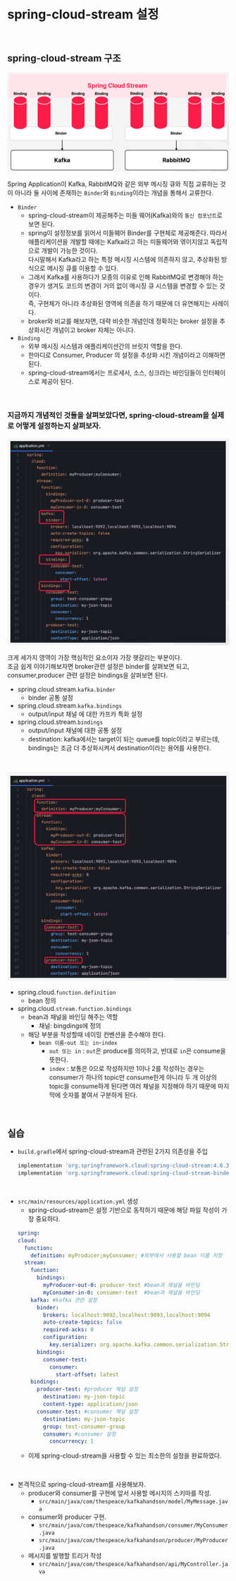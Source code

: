 # spring-cloud-stream 설정

<br>

## spring-cloud-stream 구조

![spring-cloud-stream structure](../../../md_resource/spring-cloud-stream%20structure.PNG)

Spring Application이 Kafka, RabbitMQ와 같은 외부 메시징 큐와 직접 교류하는 것이 아니라 둘 사이에 존재하는 `Binder`와 `Binding`이라는 개념을 통해서 교류한다. 
* `Binder`
  * spring-cloud-stream이 제공해주는 미들 웨어(Kafka)와의 `통신 컴포넌트`로 보면 된다.
  * spring이 설정정보를 읽어서 미들웨어 Binder를 구현체로 제공해준다. 따라서 애플리케이션을 개발할 때에는 Kafka라고 하는 미들웨어와 엮이지않고 독립적으로 개발이 가능한 것이다.  
    다시말해서 Kafka라고 하는 특정 메시징 시스템에 의존하지 않고, 추상화된 방식으로 메시징 큐를 이용할 수 있다.
  * 그래서 Kafka를 사용하다가 모종의 이유로 인해 RabbitMQ로 변경해야 하는 경우가 생겨도 코드의 변경이 거의 없이 메시징 큐 시스템을 변경할 수 있는 것이다.  
    즉, 구현체가 아니라 추상화된 영역에 의존을 하기 때문에 더 유연해지는 사례이다.
  * broker와 비교를 해보자면, 대략 비슷한 개념인데 정확히는 broker 설정을 추상화시킨 개념이고 broker 자체는 아니다.
* `Binding`
  * 외부 메시징 시스템과 애플리케이션간의 브릿지 역할을 한다.
  * 한마디로 Consumer, Producer 의 설정을 추상화 시킨 개념이라고 이해하면 된다.
  * spring-cloud-stream에서는 프로세서, 소스, 싱크라는 바인딩들이 인터페이스로 제공이 된다.

<br>

### 지금까지 개념적인 것들을 살펴보았다면, spring-cloud-stream을 실제로 어떻게 설정하는지 살펴보자.

![spring-cloud-stream structure](../../../md_resource/spring-cloud-stream%20structure2.PNG)

크게 세가지 영역이 가장 핵심적인 요소이자 가장 헷갈리는 부분이다.  
조금 쉽게 이야기해보자면 broker관련 설정은 binder를 살펴보면 되고, consumer,producer 관련 설정은 bindings을 살펴보면 된다.

* spring.cloud.stream.`kafka.binder`
  * binder 공통 설정
* spring.cloud.stream.`kafka.bindings`
  * output/input 채널 에 대한 카프카 특화 설정
* spring.cloud.stream.`bindings`
  * output/input 채널에 대한 공통 설정
  * destination: kafka에서는 target이 되는 queue를 topic이라고 부르는데, bindings는 조금 더 추상화시켜서 destination이라는 용어를 사용한다.

<br>

![spring-cloud-stream structure](../../../md_resource/spring-cloud-stream%20structure3.PNG)

* spring.cloud.`function.definition`
  * bean 정의
* spring.cloud.`stream.function.bindings`
  * bean과 채널을 바인딩 해주는 역할
    * 채널: bingdings에 정의
  * 해당 부분을 작성할때 네이밍 컨벤션을 준수해야 한다.
    * `bean 이름`-`out 또는 in`-`index`
      * `out 또는 in` : `out`은 produce를 의미하고, 반대로 `in`은 consume을 뜻한다.
      * `index` : 보통은 0으로 작성하지만 1이나 2를 작성하는 경우는 consumer가 하나의 topic만 consume한게 아니라 두 개 이상의 topic을 consume하게 된다면 여러 채널을 지정해야 하기 때문에 마지막에 숫자를 붙여서 구분하게 된다. 

<br>

## 실습

* `build.gradle`에서 spring-cloud-stream과 관련된 2가지 의존성을 주입
  ```groovy
  implementation 'org.springframework.cloud:spring-cloud-stream:4.0.3'
  implementation 'org.springframework.cloud:spring-cloud-stream-binder-kafka:4.0.3'
  ```

<br>

* `src/main/resources/application.yml` 생성
  * spring-cloud-stream은 설정 기반으로 동작하기 때문에 해당 파일 작성이 가장 중요하다.
  ```yaml
  spring:
  cloud:
    function:
      definition: myProducer;myConsumer; #외부에서 사용할 bean 이름 지정
    stream:
      function:
        bindings:
          myProducer-out-0: producer-test #bean과 채널을 바인딩
          myConsumer-in-0: consumer-test  #bean과 채널을 바인딩
      kafka: #kafka 관련 설정
        binder:
          brokers: localhost:9092,localhost:9093,localhost:9094
          auto-create-topics: false
          required-acks: 0
          configuration:
            key.serializer: org.apache.kafka.common.serialization.StringSerializer
        bindings:
          consumer-test:
            consumer:
              start-offset: latest
      bindings:
        producer-test: #producer 채널 설정
          destination: my-json-topic
          content-type: application/json
        consumer-test: #consumer 채널 설정
          destination: my-json-topic
          group: test-consumer-group
          consumer: #consumer 설정
            concurrency: 1
  ```
  * 이제 spring-cloud-stream을 사용할 수 있는 최소한의 설정을 완료하였다.

<br>

* 본격적으로 spring-cloud-stream를 사용해보자.
  * producer와 consumer를 구현에 앞서 사용할 메시지의 스키마를 작성.
    * `src/main/java/com/thespeace/kafkahandson/model/MyMessage.java`
  * consumer와 producer 구현.
    * `src/main/java/com/thespeace/kafkahandson/consumer/MyConsumer.java`
    * `src/main/java/com/thespeace/kafkahandson/producer/MyProducer.java`
  * 메시지를 발행할 트리거 작성
    * `src/main/java/com/thespeace/kafkahandson/api/MyController.java`